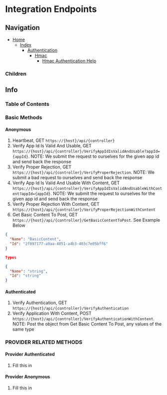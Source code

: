 # Integration Endpoints

## Navigation

* [Home](/README.md)
  * [Index](/docs/Index.md)
    * [Authentication](/src/Authentication/README.md)
      * [Hmac](/src/Authentication/Hmac/README.md)
        * [Hmac Authentication Help](/src/Authentication/Hmac/API%20Integration%20Help/HMAC%20Authentication%20Help.md)

### Children

## Info

### Table of Contents

### Basic Methods

#### Anonymous

1. Heartbeat, GET `https://{host}/api/{controller}`
2. Verify App Id Is Valid And Usable, GET `https://{host}/api/{controller}/VerifyAppIdIsValidAndUsable?appId={appId}`. NOTE: We submit the request to ourselves for the given app id and send back the response
3. Verify Proper Rejection, GET `https://{host}/api/{controller}/VerifyProperRejection`. NOTE: We submit a bad request to ourselves and send back the response
4. Verify App Id Is Valid And Usable With Content, GET `https://{host}/api/{controller}/VerifyAppIdIsValidAndUsableWithContent?appId={appId}`. NOTE: We submit the request to ourselves for the given app id and send back the response
5. Verify Proper Rejection With Content, GET `https://{host}/api/{controller}/VerifyProperRejectionWithContent`
6. Get Basic Content To Post, GET `https://{host}/api/{controller}/GetBasicContentToPost`. See Example Below

```json
{
  "Name": "BasicContent",
  "Id": "2f097177-a9aa-4851-a4b3-403c7e05bff6"
}

Types

{
  "Name": "string",
  "Id": "string"
}
```

#### Authenticated

1. Verify Authentication, GET `https://{host}/api/{controller}/VerifyAuthentication`
2. Verify Application With Content, POST `https://{host}/api/{controller}/VerifyAuthenticationWithContent`. NOTE: Post the object from Get Basic Content To Post, any values of the same type

### PROVIDER RELATED METHODS

#### Provider Authenticated

1. Fill this in

#### Provider Anonymous

1. Fill this in
